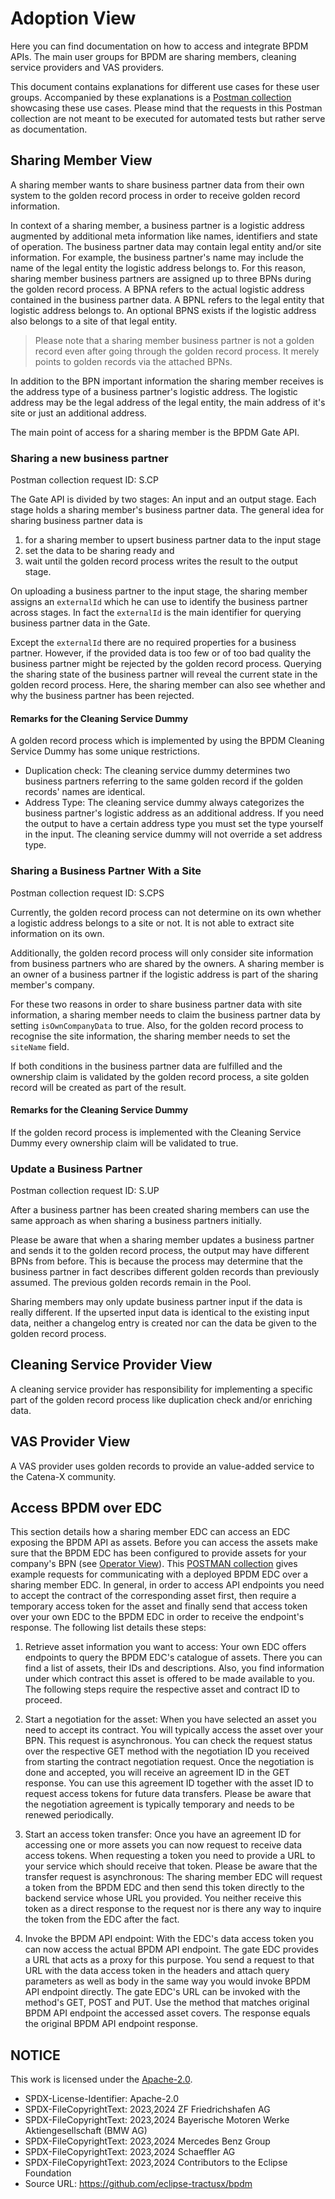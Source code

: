 # Adoption View

Here you can find documentation on how to access and integrate BPDM APIs.
The main user groups for BPDM are sharing members, cleaning service providers and VAS providers.

This document contains explanations for different use cases for these user groups.
Accompanied by these explanations is a [Postman collection](../postman/BPDM%20Tests.postman_collection.json) showcasing these use cases.
Please mind that the requests in this Postman collection are not meant to be executed for automated tests but rather serve as documentation.

## Sharing Member View

A sharing member wants to share business partner data from their own system to the golden record process in order to receive golden record information.

In context of a sharing member, a business partner is a logistic address augmented by additional meta information like names, identifiers and state of
operation.
The business partner data may contain legal entity and/or site information.
For example, the business partner's name may include the name of the legal entity the logistic address belongs to.
For this reason, sharing member business partners are assigned up to three BPNs during the golden record process.
A BPNA refers to the actual logistic address contained in the business partner data.
A BPNL refers to the legal entity that logistic address belongs to.
An optional BPNS exists if the logistic address also belongs to a site of that legal entity.

> Please note that a sharing member business partner is not a golden record even after going through the golden record process.
> It merely points to golden records via the attached BPNs.

In addition to the BPN important information the sharing member receives is the address type of a business partner's logistic address.
The logistic address may be the legal address of the legal entity, the main address of it's site or just an additional address.

The main point of access for a sharing member is the BPDM Gate API.

### Sharing a new business partner

Postman collection request ID: S.CP

The Gate API is divided by two stages: An input and an output stage.
Each stage holds a sharing member's business partner data.
The general idea for sharing business partner data is

1. for a sharing member to upsert business partner data to the input stage
2. set the data to be sharing ready and
3. wait until the golden record process writes the result to the output stage.

On uploading a business partner to the input stage, the sharing member assigns an `externalId` which he can use to identify the business partner across stages.
In fact the `externalId` is the main identifier for querying business partner data in the Gate.

Except the `externalId` there are no required properties for a business partner.
However, if the provided data is too few or of too bad quality the business partner might be rejected by the golden record process.
Querying the sharing state of the business partner will reveal the current state in the golden record process.
Here, the sharing member can also see whether and why the business partner has been rejected.

#### Remarks for the Cleaning Service Dummy

A golden record process which is implemented by using the BPDM Cleaning Service Dummy has some unique restrictions.

- Duplication check:
  The cleaning service dummy determines two business partners referring to the same golden record if the golden records' names are identical.
- Address Type:
  The cleaning service dummy always categorizes the business partner's logistic address as an additional address.
  If you need the output to have a certain address type you must set the type yourself in the input.
  The cleaning service dummy will not override a set address type.

### Sharing a Business Partner With a Site

Postman collection request ID: S.CPS

Currently, the golden record process can not determine on its own whether a logistic address belongs to a site or not.
It is not able to extract site information on its own.

Additionally, the golden record process will only consider site information from business partners who are shared by the owners.
A sharing member is an owner of a business partner if the logistic address is part of the sharing member's company.

For these two reasons in order to share business partner data with site information, a sharing member needs to claim the business partner data by
setting `isOwnCompanyData` to true.
Also, for the golden record process to recognise the site information, the sharing member needs to set the `siteName` field.

If both conditions in the business partner data are fulfilled and the ownership claim is validated by the golden record process, a site golden record will be
created as part of the result.

#### Remarks for the Cleaning Service Dummy

If the golden record process is implemented with the Cleaning Service Dummy every ownership claim will be validated to true.

### Update a Business Partner

Postman collection request ID: S.UP

After a business partner has been created sharing members can use the same approach as when sharing a business partners initially.

Please be aware that when a sharing member updates a business partner and sends it to the golden record process, the output may have different BPNs from before.
This is because the process may determine that the business partner in fact describes different golden records than previously assumed.
The previous golden records remain in the Pool.

Sharing members may only update business partner input if the data is really different.
If the upserted input data is identical to the existing input data, neither a changelog entry is created nor can the data be given to the golden record process.

## Cleaning Service Provider View

A cleaning service provider has responsibility for implementing a specific part of the golden record process like duplication check and/or enriching data.

## VAS Provider View

A VAS provider uses golden records to provide an value-added service to the Catena-X community.

## Access BPDM over EDC

This section details how a sharing member EDC can access an EDC exposing the BPDM API as assets. Before you can access the assets make sure that the BPDM EDC
has been configured to provide assets for your company's BPN (see [Operator View](../OPERATOR_VIEW.md)).
This [POSTMAN collection](postman/EDC_BPDM_Usage.postman_collection.json) gives example requests for communicating with a deployed BPDM EDC over a sharing
member EDC.
In general, in order to access API endpoints you need to accept the contract of the corresponding asset first, then require a temporary access token for the
asset and finally send that access token over your own EDC to the BPDM EDC in order to receive the endpoint's response. The following list details these steps:

1. Retrieve asset information you want to access:
   Your own EDC offers endpoints to query the BPDM EDC's catalogue of assets. There you can find a list of assets, their IDs and descriptions. Also, you find
   information under which contract this asset is offered to be made available to you. The following steps require the respective asset and contract ID to
   proceed.

2. Start a negotiation for the asset:
   When you have selected an asset you need to accept its contract. You will typically access the asset over your BPN. This request is asynchronous. You can
   check the request status over the respective GET method with the negotiation ID you received from starting the contract negotiation request. Once the
   negotiation is done and accepted, you will receive an agreement ID in the GET response. You can use this agreement ID together with the asset ID to
   request access tokens for future data transfers. Please be aware that the negotiation agreement is typically temporary and needs to be renewed
   periodically.

3. Start an access token transfer:
   Once you have an agreement ID for accessing one or more assets you can now request to receive data access tokens. When requesting a token you need to provide
   a URL to your service which should receive that token. Please be aware that the transfer request is asynchronous: The sharing member EDC will request a token
   from the BPDM EDC and then send this token directly to the backend service whose URL you provided. You neither receive this token as a direct response to the
   request
   nor is there any way to inquire the token from the EDC after the fact.

4. Invoke the BPDM API endpoint:
   With the EDC's data access token you can now access the actual BPDM API endpoint. The gate EDC provides a URL that acts as a proxy for this
   purpose. You send a request to that URL with the data access token in the headers and attach query parameters as well as body in the same way you would
   invoke BPDM API endpoint directly. The gate EDC's URL can be invoked with the method's GET, POST and PUT. Use the method that matches original BPDM
   API endpoint the accessed asset covers. The response equals the original BPDM API endpoint response.

## NOTICE

This work is licensed under the [Apache-2.0](https://www.apache.org/licenses/LICENSE-2.0).

- SPDX-License-Identifier: Apache-2.0
- SPDX-FileCopyrightText: 2023,2024 ZF Friedrichshafen AG
- SPDX-FileCopyrightText: 2023,2024 Bayerische Motoren Werke Aktiengesellschaft (BMW AG)
- SPDX-FileCopyrightText: 2023,2024 Mercedes Benz Group
- SPDX-FileCopyrightText: 2023,2024 Schaeffler AG
- SPDX-FileCopyrightText: 2023,2024 Contributors to the Eclipse Foundation
- Source URL: https://github.com/eclipse-tractusx/bpdm